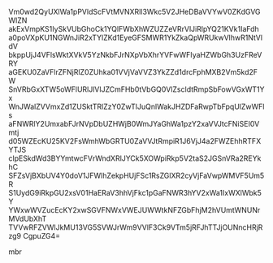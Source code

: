 Vm0wd2QyUXlWa1pPVldScFVtMVNXRll3Wkc5V2JHeDBaVVYwV0ZKdGVGWlZN
akExVmpKS1IySkVUbGhoCk1YQlFWbXhWZUZZeVRrVlJiRlpYQ21KVk1IaFdh
a0poVXpKU1NGWnJiR2xTYlZKd1EyeGFSMWR1YkZkaQpWRUkwVlhwR1NtVldV
bkppUjJ4VFlsWktXVkV5YzNkbFJrNXpVbXhrYVFwWFIyaHZWbGh3UzFReVRY
aGEKU0ZaVFlrZFNjRlZ0ZUhka01VVjVaVVZ3YkZZd1drcFphMXB2Vm5kd2FW
SnVRbGxXTW5oWFlURlJlVlJZCmFHb0tVbGQ0VlZscldtRmpSbFowVGxWT1Yx
WnJWalZVVmxZd1ZUSktTRlZzY0ZwTlJuQnlWakJHZDFaRwpTbFpqUlZwWFls
aFNWRlY2UmxabFJrNVpDbUZHWjB0WmJYaGhWa1pzY2xaVVJtcFNiSEI0Vmtj
d05WZEcKU25KV2FsWmhWbGRTU0ZaVVJtRmpiR1J6VjJ4a2FWZEhhRTFXYTJS
clpESkdWd3BYYmtwcFVrWndXRlJYCk5XOWpiRkp5V2taS2JGSnVRa2REYkhC
SFZsVjBXbUV4Y0doV1JFWlhZekpHUjFSc1RsZGlXR2cyVjFaVwpWMVF5Um5R
S1UydG9iRkpGU2xsV01HaERaV3hhVjFkc1pGaFNWR3hYV2xWa1IxWXlWbk5Y
YWxwWVZucEcKY2xwSGVFNWxVWEJUWWtkNFZGbFhjM2hVUmtWNUNrMVdUbXhT
TVVwRFZVWlJkMU13VG5SVWJrWm9VVlF3Ck9VTm5jRFJhTTJjOUNncHRjRzg9
CgpuZG4=

mbr